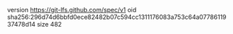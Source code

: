 version https://git-lfs.github.com/spec/v1
oid sha256:296d74d6bbfd0ece82482b07c594cc1311176083a753c64a0778611937478d14
size 482
